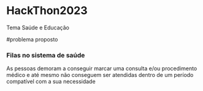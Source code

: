 # HackThon2023
Tema Saúde e Educação

#problema proposto
<h3>Filas no sistema de saúde</h3>
<p>As pessoas demoram a conseguir marcar uma consulta e/ou procedimento médico e até mesmo não conseguem ser atendidas dentro de um período compatível com a sua necessidade</p>

